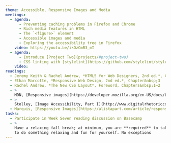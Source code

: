 ```yaml
---
theme: Accessible, Responsive Images and Media
meetings:
  - agenda:
      - Preventing caching problems in Firefox and Chrome
      - Rich media features in HTML
      - The `<figure>` element
      - Accessible images and media
      - Exploring the accessibility tree in Firefox
    video: https://youtu.be/ikOzCmB3_mI
  - agenda:
      - Introduce [Project Two](projects/#project-two)
      - CSS linting with [stylelint](https://github.com/stylelint/stylelint/blob/master/docs/user-guide/get-started.md); ITMD 361 [.stylelintrc](https://gist.github.com/profstolley/559aac5112928c7c24c628c6305b70b8#file-stylelintrc)
    video:
readings:
  - Jeremy Keith & Rachel Andrew, *HTML5 for Web Designers, 2nd ed.*, Chapter&nbsp;3
  - Ethan Marcotte, *Responsive Web Design, 2nd ed.*, Chapter&nbsp;3
  - Rachel Andrew, *The New CSS Layout*, Foreword, Chapters&nbsp;1–2
  - >
    MDN, [Responsive images](https://developer.mozilla.org/en-US/docs/Learn/HTML/Multimedia_and_embedding/Responsive_images)
  - >
    Stolley, [Image Accessibility, Part I](http://www.digitalrhetoriccollaborative.org/2016/06/15/image-accessibility-part-i-beyond-alt-attributes/) and [Part II](https://www.digitalrhetoriccollaborative.org/2016/06/21/image-accessibility-part-ii-beyond-src-attributes/)
  - Marquis, [Responsive Images](https://alistapart.com/article/responsive-images/)
tasks:
  - Participate in Week Seven reading discussion on Basecamp
  - >
    Have a relaxing fall break; at minimum, you are **required** to take at least a couple of hours
    to do something relaxing and fun for yourself. No exceptions
---
```

